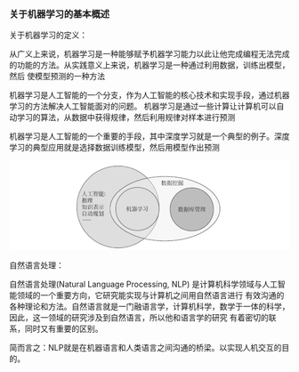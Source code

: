 ### 关于机器学习的基本概述

关于机器学习的定义：

从广义上来说，机器学习是一种能够赋予机器学习能力以此让他完成编程无法完成的功能的方法。从实践意义上来说，机器学习是一种通过利用数据，训练出模型，然后
使模型预测的一种方法

机器学习是人工智能的一个分支，作为人工智能的核心技术和实现手段，通过机器学习的方法解决人工智能面对的问题。
机器学习是通过一些计算让计算机可以自动学习的算法，从数据中获得规律，然后利用规律对样本进行预测

机器学习是人工智能的一个重要的手段，其中深度学习就是一个典型的例子。深度学习的典型应用就是选择数据训练模型，然后用模型作出预测

![img.png](img/img.png)


自然语言处理：

自然语言处理(Natural Language Processing, NLP) 是计算机科学领域与人工智能领域的一个重要方向，它研究能实现与计算机之间用自然语言进行
有效沟通的各种理论和方法。自然语言就是一门融语言学，计算机科学，数学于一体的科学，因此，这一领域的研究涉及到自然语言，所以他和语言学的研究
有着密切的联系，同时又有重要的区别。

简而言之：NLP就是在机器语言和人类语言之间沟通的桥梁。以实现人机交互的目的。